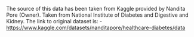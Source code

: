 The source of this data has been taken from Kaggle provided by Nandita Pore (Owner). Taken from National Institute of Diabetes and Digestive and Kidney. 
The link to original dataset is: - 
https://www.kaggle.com/datasets/nanditapore/healthcare-diabetes/data
